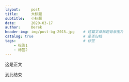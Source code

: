 ```yaml
---
layout:     post
title:      大标题 
subtitle:   小标题
date:       2020-03-17
author:     Derek
header-img: img/post-bg-2015.jpg 	# 这篇文章标题背景图片
catalog: true 						# 是否归档
tags:								# 标签
    - 标签1
    - 标签2
---
```

这是正文



到此结束
